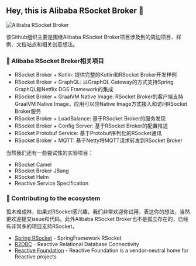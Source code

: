 ## Hey, this is Alibaba RSocket Broker 👋

![Alibaba RSocket Broker](https://github.com/alibaba/alibaba-rsocket-broker/wiki/img/logo.png)

该Github组织主要是围绕Alibaba RSocket Broker项目涉及到的周边项目、样例、文档站点和相关创意想法。

### 🍿 Alibaba RSocket Broker相关项目

* RSocket Broker + Kotlin: 提供完整的Kotlin和RSocket Broker开发样例
* RSocket Broker + GraphQL: 以GraphQL Gateway的方式支持Spring GraphQL和Netflix DGS Framework的集成 
* RSocket Broker + GraalVM Native Image: RSocket Broker的客户端支持GraalVM Native Image，应用可以应Native Image方式接入和访问RSocket Broker服务
* RSocket Broker + LoadBalance: 基于RSocket Broker的服务发现
* RSocket Broker + Config Server: 基于RSocket Broker的配置推送
* RSocket Protobuf Service: 基于Protobuf序列化的RSocket通讯
* RSocket Broker + MQTT: 基于Netty将MQTT请求转发到RSocket Broker

当然我们还有一些尝试性的实验项目： 

* RSocket Camel
* RSocket Broker JBang
* RSocket Helm
* Reactive Service Specification

### 🦦 Contributing to the ecosystem

孤木难成林，如果对RSocket感兴趣，我们非常欢迎你试用，表达你的想法，当然更欢迎提交issue和代码。此外Alibaba RSocket Broker也不是孤立存在的，已经有非常多的项目支持RSocket，

- [Spring RSocket](https://docs.spring.io/spring-framework/docs/current/reference/html/web-reactive.html#rsocket) - SpringFramework RSocket
- [R2DBC](https://r2dbc.io/) - Reactive Relational Database Connectivity
- [Reactive Foundation](https://www.reactive.foundation/) - Reactive Foundation is a vendor-neutral home for Reactive projects

